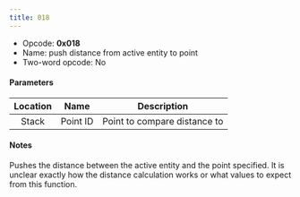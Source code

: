 ```yaml
---
title: 018
---
```


- Opcode: **0x018**
- Name: push distance from active entity to point
- Two-word opcode: No

#### Parameters

| Location |   Name   |         Description          |
|:--------:|:--------:|:----------------------------:|
|  Stack   | Point ID | Point to compare distance to |

#### Notes

Pushes the distance between the active entity and the point specified. It is unclear exactly how the distance calculation works or what values to expect from this function.
